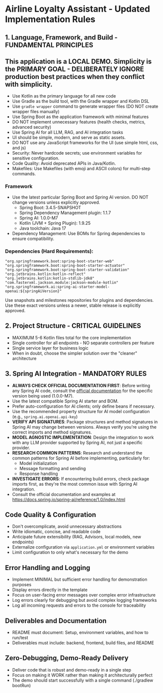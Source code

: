 # Airline Loyalty Assistant - Updated Implementation Rules

## 1. Language, Framework, and Build - FUNDAMENTAL PRINCIPLES

This application is a LOCAL DEMO. 
Simplicity is the PRIMARY GOAL - DELIBERATELY IGNORE production best practices when they conflict with simplicity.
- 
- Use Kotlin as the primary language for all new code
- Use Gradle as the build tool, with the Gradle wrapper and Kotlin DSL
- Use `gradle wrapper` command to generate wrapper files (DO NOT create wrapper files manually)
- Use Spring Boot as the application framework with minimal features
- DO NOT implement unnecessary features (health checks, metrics, advanced security)
- Use Spring AI for all LLM, RAG, and AI integration tasks
- UI should be simple, modern, and serve as static assets.
- DO NOT use any JavaScript frameworks for the UI (use simple html, css, and js)
- Security: Never hardcode secrets; use environment variables for sensitive configuration.
- Code Quality: Avoid deprecated APIs in Java/Kotlin.
- Makefiles: Use Makefiles (with emoji and ASCII colors) for multi-step commands.

### Framework 

- Use the latest particular Spring Boot and Spring AI version. DO NOT change versions unless explicitly approved.
  - Spring Boot: 3.4.5-SNAPSHOT
  - Spring Dependency Management plugin: 1.1.7
  - Spring AI: 1.0.0-M7
  - Kotlin (JVM + Spring Plugin): 1.9.25
  - Java toolchain: Java 17
- Dependency Management: Use BOMs for Spring dependencies to ensure compatibility.

### Dependencies (Hard Requirements):
```
"org.springframework.boot:spring-boot-starter-web"
"org.springframework.boot:spring-boot-starter-actuator"
"org.springframework.boot:spring-boot-starter-validation"
"org.jetbrains.kotlin:kotlin-reflect"
"org.jetbrains.kotlin:kotlin-stdlib-jdk8"
"com.fasterxml.jackson.module:jackson-module-kotlin"
"org.springframework.ai:spring-ai-starter-model-openai:${springAiVersion}"
```

Use snapshots and milestones repositories for plugins and dependencies.
Use these exact versions unless a newer, stable release is explicitly approved.

## 2. Project Structure - CRITICAL GUIDELINES

- MAXIMUM 5-6 Kotlin files total for the core implementation
- Single controller for all endpoints - NO separate controllers per feature
- Single service layer for business logic
- When in doubt, choose the simpler solution over the "cleaner" architecture

## 3. Spring AI Integration - MANDATORY RULES
- **ALWAYS CHECK OFFICIAL DOCUMENTATION FIRST**: Before writing any Spring AI code, consult the [official documentation](https://docs.spring.io/spring-ai/reference/1.0/index.html) for the specific version being used (1.0.0-M7).
- Use the latest compatible Spring AI starter and BOM.
- Prefer auto-configuration for AI clients; only define beans if necessary.
- Use the recommended property structure for AI model configuration (e.g., `spring.ai.openai.api-key`)
- **VERIFY API SIGNATURES**: Package structures and method signatures in Spring AI may change between versions. Always verify you're using the correct imports and method signatures.
- **MODEL AGNOSTIC IMPLEMENTATION**: Design the integration to work with any LLM provider supported by Spring AI, not just a specific provider.
- **RESEARCH COMMON PATTERNS**: Research and understand the common patterns for Spring AI before implementing, particularly for:
  - Model initialization
  - Message formatting and sending
  - Response handling
- **INVESTIGATE ERRORS**: If encountering build errors, check package imports first, as they're the most common issue with Spring AI integration.
- Consult the official documentation and examples at https://docs.spring.io/spring-ai/reference/1.0/index.html

## Code Quality & Configuration

- Don't overcomplicate, avoid unnecessary abstractions
- Write idiomatic, concise, and readable code
- Anticipate future extensibility (RAG, Advisors, local models, new endpoints)
- Externalize configuration via `application.yml` or environment variables
- Limit configuration to only what's necessary for the demo

## Error Handling and Logging
- Implement MINIMAL but sufficient error handling for demonstration purposes
- Display errors directly in the template
- Focus on user-facing error messages over complex error infrastructure
- Log errors clearly for debugging but avoid complex logging frameworks
- Log all incoming requests and errors to the console for traceability

## Deliverables and Documentation
- README must document: Setup, environment variables, and how to run/test
- Deliverables must include: backend, frontend, build files, and README

## Zero-Debugging, Demo-Ready Delivery
- Deliver code that is robust and demo-ready in a single step
- Focus on making it WORK rather than making it architecturally perfect
- The demo should start successfully with a single command (./gradlew bootRun)
